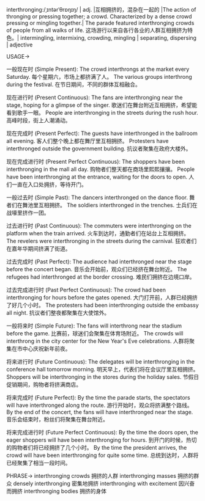 interthronging:/ˌɪntərˈθrɒŋɪŋ/ | adj. |互相拥挤的，混杂在一起的 |The action of thronging or pressing together; a crowd.  Characterized by a dense crowd pressing or mingling together.|  The parade featured interthronging crowds of people from all walks of life. 这场游行以来自各行各业的人群互相拥挤为特色。|  intermingling, intermixing, crowding, mingling | separating, dispersing | adjective

USAGE->

一般现在时 (Simple Present):
The crowd interthrongs at the market every Saturday.  每个星期六，市场上都挤满了人。
The various groups interthrong during the festival.  在节日期间，不同的群体互相融合。

现在进行时 (Present Continuous):
The fans are interthronging near the stage, hoping for a glimpse of the singer. 歌迷们在舞台附近互相拥挤，希望能看到歌手一眼。
People are interthronging in the streets during the rush hour.  高峰时段，街上人潮涌动。


现在完成时 (Present Perfect):
The guests have interthronged in the ballroom all evening.  客人们整个晚上都在舞厅里互相拥挤。
Protesters have interthronged outside the government building. 抗议者聚集在政府大楼外。

现在完成进行时 (Present Perfect Continuous):
The shoppers have been interthronging in the mall all day.  购物者们整天都在商场里熙熙攘攘。
People have been interthronging at the entrance, waiting for the doors to open. 人们一直在入口处拥挤，等待开门。

一般过去时 (Simple Past):
The dancers interthronged on the dance floor.  舞者们在舞池里互相拥挤。
The soldiers interthronged in the trenches. 士兵们在战壕里挤作一团。

过去进行时 (Past Continuous):
The commuters were interthronging on the platform when the train arrived.  火车到达时，通勤者们在站台上互相拥挤。
The revelers were interthronging in the streets during the carnival. 狂欢者们在嘉年华期间挤满了街道。


过去完成时 (Past Perfect):
The audience had interthronged near the stage before the concert began.  音乐会开始前，观众们已经挤在舞台附近。
The refugees had interthronged at the border crossing. 难民们拥挤在边境口岸。


过去完成进行时 (Past Perfect Continuous):
The crowd had been interthronging for hours before the gates opened.  大门打开前，人群已经拥挤了好几个小时。
The protesters had been interthronging outside the embassy all night. 抗议者们整夜都聚集在大使馆外。


一般将来时 (Simple Future):
The fans will interthrong near the stadium before the game. 比赛前，球迷们会聚集在体育场附近。
The crowds will interthrong in the city center for the New Year's Eve celebrations. 人群将聚集在市中心庆祝新年前夜。

将来进行时 (Future Continuous):
The delegates will be interthronging in the conference hall tomorrow morning.  明天早上，代表们将在会议厅里互相拥挤。
Shoppers will be interthronging in the stores during the holiday sales.  节假日促销期间，购物者将挤满商店。

将来完成时 (Future Perfect):
By the time the parade starts, the spectators will have interthronged along the route.  游行开始时，观众将挤满整个路线。
By the end of the concert, the fans will have interthronged near the stage. 音乐会结束时，粉丝们将聚集在舞台附近。


将来完成进行时 (Future Perfect Continuous):
By the time the doors open, the eager shoppers will have been interthronging for hours.  到开门的时候，热切的购物者们将已经拥挤了几个小时。
By the time the president arrives, the crowd will have been interthronging for quite some time. 总统到达时，人群将已经聚集了相当一段时间。



PHRASE->
interthronging crowds  拥挤的人群
interthronging masses  拥挤的群众
densely interthronging  密集地拥挤
interthronging with excitement  因兴奋而拥挤
interthronging bodies  拥挤的身体
